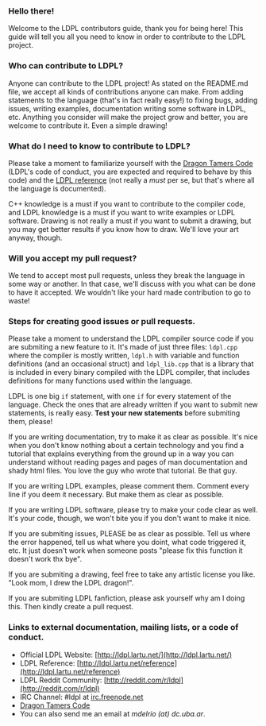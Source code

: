 ### Hello there!

Welcome to the LDPL contributors guide, thank you for being here! This guide will tell you all you need to know in order to contribute to the LDPL project.

### Who can contribute to LDPL?

Anyone can contribute to the LDPL project! As stated on the README.md file, we accept all kinds of contributions anyone can make. From adding statements to the language (that's in fact really easy!) to fixing bugs, adding issues, writing examples, documentation writing some software in LDPL, etc. Anything you consider will make the project grow and better, you are welcome to contribute it. Even a simple drawing!

### What do I need to know to contribute to LDPL?

Please take a moment to familiarize yourself with the [Dragon Tamers Code](/CODE_OF_CONDUCT) (LDPL's code of conduct, you are expected and required to behave by this code) and the [LDPL reference](https://ldpl.lartu.net/reference/) (not really a *must* per se, but that's where all the language is documented).

C++ knowledge is a must if you want to contribute to the compiler code, and LDPL knowledge is a must if you want to write examples or LDPL software. Drawing is not really a must if you want to submit a drawing, but you may get better results if you know how to draw. We'll love your art anyway, though.

### Will you accept my pull request?

We tend to accept most pull requests, unless they break the language in some way or another. In that case, we'll discuss with you what can be done to have it accepted. We wouldn't like your hard made contribution to go to waste!

### Steps for creating good issues or pull requests.

Please take a moment to understand the LDPL compiler source code if you are submiting a new feature to it. It's made of just three files: `ldpl.cpp` where the compiler is mostly written, `ldpl.h` with variable and function definitions (and an occasional struct) and `ldpl_lib.cpp` that is a library that is included in every binary compiled with the LDPL compiler, that includes definitions for many functions used within the language.

LDPL is one big `if` statement, with one `if` for every statement of the language. Check the ones that are already written if you want to submit new statements, is really easy. **Test your new statements** before submiting them, please!

If you are writing documentation, try to make it as clear as possible. It's nice when you don't know nothing about a certain technology and you find a tutorial that explains everything from the ground up in a way you can understand without reading pages and pages of man documentation and shady html files. You love the guy who wrote that tutorial. Be that guy.

If you are writing LDPL examples, please comment them. Comment every line if you deem it necessary. But make them as clear as possible.

If you are writing LDPL software, please try to make your code clear as well. It's your code, though, we won't bite you if you don't want to make it nice.

If you are submiting issues, PLEASE be as clear as possible. Tell us where the error happened, tell us what where you doint, what code triggered it, etc. It just doesn't work when someone posts "please fix this function it doesn't work thx bye".

If you are submiting a drawing, feel free to take any artistic license you like. "Look mom, I drew the LDPL dragon!".

If you are submiting LDPL fanfiction, please ask yourself why am I doing this. Then kindly create a pull request.

### Links to external documentation, mailing lists, or a code of conduct.

- Official LDPL Website: [http://ldpl.lartu.net/](http://ldpl.lartu.net/)
- LDPL Reference: [http://ldpl.lartu.net/reference](http://ldpl.lartu.net/reference)
- LDPL Reddit Community: [http://reddit.com/r/ldpl](http://reddit.com/r/ldpl)
- IRC Channel: #ldpl at [irc.freenode.net](http://irc.freenode.net)
- [Dragon Tamers Code](/CODE_OF_CONDUCT)
- You can also send me an email at *mdelrio (at) dc.uba.ar*.
